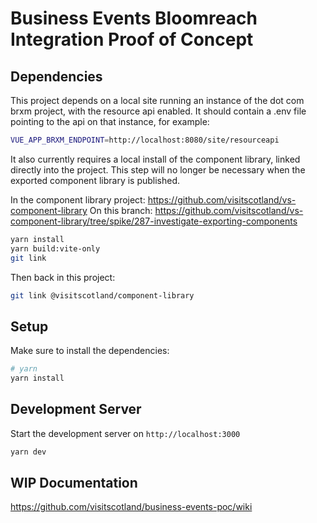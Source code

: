 # Business Events Bloomreach Integration Proof of Concept

## Dependencies 

This project depends on a local site running an instance of the dot com brxm project, with the resource api enabled. It should contain a .env file pointing to the api on that instance, for example:

```bash
VUE_APP_BRXM_ENDPOINT=http://localhost:8080/site/resourceapi
```

It also currently requires a local install of the component library, linked directly into the project. This step will no longer be necessary when the exported component library is published.

In the component library project: https://github.com/visitscotland/vs-component-library
On this branch: https://github.com/visitscotland/vs-component-library/tree/spike/287-investigate-exporting-components

```bash
yarn install
yarn build:vite-only
git link
```

Then back in this project:

```bash
git link @visitscotland/component-library
```

## Setup

Make sure to install the dependencies:

```bash
# yarn
yarn install
```

## Development Server

Start the development server on `http://localhost:3000`

```bash
yarn dev
```

## WIP Documentation

https://github.com/visitscotland/business-events-poc/wiki
